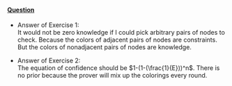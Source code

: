 #### [Question](http://web.mit.edu/~ezyang/Public/graph/svg.html)  
   + Answer of Exercise 1:  
     It would not be zero knowledge if I could pick arbitrary pairs of nodes to check. Because the colors of adjacent pairs of nodes are constraints. But the colors of nonadjacent pairs of nodes are knowledge.
        
   + Answer of Exercise 2:  
     The equation of confidence should be $1-(1-(\frac{1}{E}))^n$. There is no prior because the prover will mix up the colorings every round.
      
    

    
